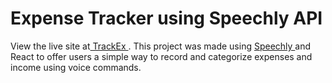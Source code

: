 # Expense Tracker using Speechly API


View the live site at[ TrackEx  ](https://track-ex.netlify.app/).
This project was made using [ Speechly ](https://www.speechly.com/) and React to offer users a simple way to record and categorize expenses and income using voice commands.


